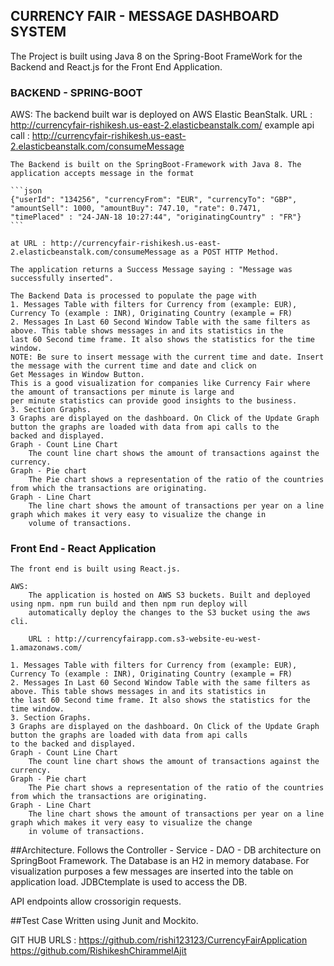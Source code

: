 ## CURRENCY FAIR - MESSAGE DASHBOARD SYSTEM

The Project is built using Java 8 on the Spring-Boot FrameWork for the Backend and React.js for the Front End Application.

### BACKEND - SPRING-BOOT
AWS:
	The backend built war is deployed on AWS Elastic BeanStalk. URL : http://currencyfair-rishikesh.us-east-2.elasticbeanstalk.com/
	example api call : http://currencyfair-rishikesh.us-east-2.elasticbeanstalk.com/consumeMessage

	The Backend is built on the SpringBoot-Framework with Java 8. The application accepts message in the format 
	
	```json
	{"userId": "134256", "currencyFrom": "EUR", "currencyTo": "GBP",
	"amountSell": 1000, "amountBuy": 747.10, "rate": 0.7471,
	"timePlaced" : "24-JAN-18 10:27:44", "originatingCountry" : "FR"}
	```

	at URL : http://currencyfair-rishikesh.us-east-2.elasticbeanstalk.com/consumeMessage as a POST HTTP Method.

	The application returns a Success Message saying : "Message was successfully inserted".

	The Backend Data is processed to populate the page with 
	1. Messages Table with filters for Currency from (example: EUR), Currency To (example : INR), Originating Country (example = FR)
	2. Messages In Last 60 Second Window Table with the same filters as above. This table shows messages in and its statistics in the 
	last 60 Second time frame. It also shows the statistics for the time window.
	NOTE: Be sure to insert message with the current time and date. Insert the message with the current time and date and click on 
	Get Messages in Window Button.
	This is a good visualization for companies like Currency Fair where the amount of transactions per minute is large and 
	per minute statistics can provide good insights to the business.
	3. Section Graphs.
	3 Graphs are displayed on the dashboard. On Click of the Update Graph button the graphs are loaded with data from api calls to the 
	backed and displayed.
	Graph - Count Line Chart
		The count line chart shows the amount of transactions against the currency. 
	Graph - Pie chart
		The Pie chart shows a representation of the ratio of the countries from which the transactions are originating.
	Graph - Line Chart
		The line chart shows the amount of transactions per year on a line graph which makes it very easy to visualize the change in 
		volume of transactions.

### Front End - React Application
	The front end is built using React.js.

	AWS:
		The application is hosted on AWS S3 buckets. Built and deployed using npm. npm run build and then npm run deploy will 
		automatically deploy the changes to the S3 bucket using the aws cli.
		
		URL : http://currencyfairapp.com.s3-website-eu-west-1.amazonaws.com/

	1. Messages Table with filters for Currency from (example: EUR), Currency To (example : INR), Originating Country (example = FR)
	2. Messages In Last 60 Second Window Table with the same filters as above. This table shows messages in and its statistics in 
	the last 60 Second time frame. It also shows the statistics for the time window.
	3. Section Graphs.
	3 Graphs are displayed on the dashboard. On Click of the Update Graph button the graphs are loaded with data from api calls 
	to the backed and displayed.
	Graph - Count Line Chart
		The count line chart shows the amount of transactions against the currency. 
	Graph - Pie chart
		The Pie chart shows a representation of the ratio of the countries from which the transactions are originating.
	Graph - Line Chart
		The line chart shows the amount of transactions per year on a line graph which makes it very easy to visualize the change 
		in volume of transactions.

##Architecture.
Follows the Controller - Service - DAO - DB architecture on SpringBoot Framework. The Database is an H2 in memory database. 
For visualization purposes a few messages are inserted into the table on application load. JDBCtemplate is used to access the DB.

API endpoints allow crossorigin requests.

##Test Case 
	Written using Junit and Mockito.

GIT HUB URLS :
https://github.com/rishi123123/CurrencyFairApplication
https://github.com/RishikeshChirammelAjit


